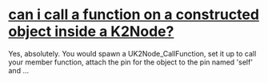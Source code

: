 # [can i call a function on a constructed object inside a K2Node?](https://forums.unrealengine.com/t/can-i-call-a-function-on-a-constructed-object-inside-a-k2node/2004803)

Yes, absolutely. You would spawn a UK2Node_CallFunction, set it up to call your member function, attach the pin for the object to the pin named 'self' and ...